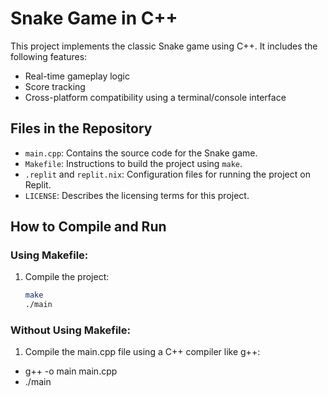 # Snake Game in C++

This project implements the classic Snake game using C++. It includes the following features:
- Real-time gameplay logic
- Score tracking
- Cross-platform compatibility using a terminal/console interface

## Files in the Repository

- `main.cpp`: Contains the source code for the Snake game.
- `Makefile`: Instructions to build the project using `make`.
- `.replit` and `replit.nix`: Configuration files for running the project on Replit.
- `LICENSE`: Describes the licensing terms for this project.

## How to Compile and Run

### Using Makefile:
1. Compile the project:
   ```bash
   make
   ./main
### Without Using Makefile:
1. Compile the main.cpp file using a C++ compiler like g++:
  - g++ -o main main.cpp
  - ./main



